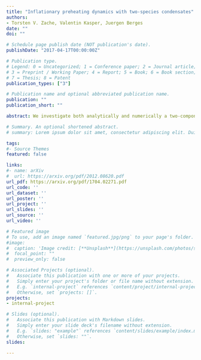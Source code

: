 ```yaml
---
title: "Inflationary preheating dynamics with two-species condensates"
authors:
- Torsten V. Zache, Valentin Kasper, Juergen Berges
date: ""
doi: ""

# Schedule page publish date (NOT publication's date).
publishDate: "2017-04-17T00:00:00Z"

# Publication type.
# Legend: 0 = Uncategorized; 1 = Conference paper; 2 = Journal article;
# 3 = Preprint / Working Paper; 4 = Report; 5 = Book; 6 = Book section;
# 7 = Thesis; 8 = Patent
publication_types: ["3"]

# Publication name and optional abbreviated publication name.
publication: ""
publication_short: ""

abstract: We investigate both analytically and numerically a two-component ultracold atom system in one spatial dimension. The model features a tachyonic instability, which incorporates characteristic aspects of the mechanisms for particle production in early universe inflaton models. We establish a direct correspondence between measurable macroscopic growth rates for occupation numbers of the ultracold Bose gas and the underlying microscopic processes in terms of Feynman loop diagrams. We analyze several existing ultracold atom setups featuring dynamical instabilities and propose optimized protocols for their experimental realization. We demonstrate that relevant dynamical processes can be enhanced using a seeding procedure for unstable modes and clarify the role of initial quantum fluctuations and the generation of a nonlinear secondary stage for the amplification of modes.

# Summary. An optional shortened abstract.
# summary: Lorem ipsum dolor sit amet, consectetur adipiscing elit. Duis posuere tellus ac convallis placerat. Proin tincidunt magna sed ex sollicitudin condimentum.

tags:
#- Source Themes
featured: false

links:
#- name: arXiv
#  url: https://arxiv.org/pdf/2012.08620.pdf 
url_pdf: https://arxiv.org/pdf/1704.02271.pdf
url_code: ''
url_dataset: ''
url_poster: ''
url_project: ''
url_slides: ''
url_source: ''
url_video: ''

# Featured image
# To use, add an image named `featured.jpg/png` to your page's folder. 
#image:
#  caption: 'Image credit: [**Unsplash**](https://unsplash.com/photos/s9CC2SKySJM)'
#  focal_point: ""
#  preview_only: false

# Associated Projects (optional).
#   Associate this publication with one or more of your projects.
#   Simply enter your project's folder or file name without extension.
#   E.g. `internal-project` references `content/project/internal-project/index.md`.
#   Otherwise, set `projects: []`.
projects:
- internal-project

# Slides (optional).
#   Associate this publication with Markdown slides.
#   Simply enter your slide deck's filename without extension.
#   E.g. `slides: "example"` references `content/slides/example/index.md`.
#   Otherwise, set `slides: ""`.
slides:

---
```



